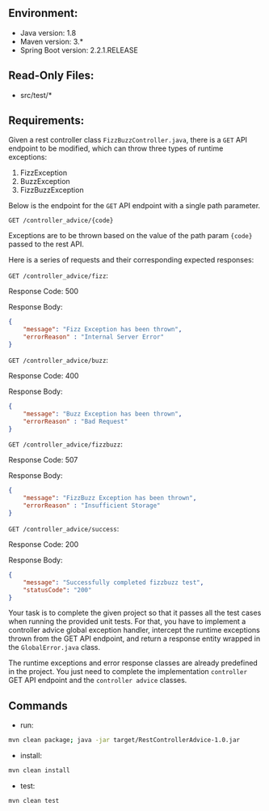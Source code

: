 ## Environment:
- Java version: 1.8
- Maven version: 3.*
- Spring Boot version: 2.2.1.RELEASE

## Read-Only Files:
- src/test/*

## Requirements:
Given a rest controller class `FizzBuzzController.java`, there is a `GET` API endpoint to be modified, which can throw three types of runtime exceptions:
1. FizzException
2. BuzzException
3. FizzBuzzException 

Below is the endpoint for the `GET` API endpoint with a single path parameter.

`GET /controller_advice/{code}`

Exceptions are to be thrown based on the value of the path param `{code}` passed to the rest API.

Here is a series of requests and their corresponding expected responses:

`GET /controller_advice/fizz`:

Response Code: 500

Response Body:
```json
{
    "message": "Fizz Exception has been thrown",
    "errorReason" : "Internal Server Error"
}
```

`GET /controller_advice/buzz`:

Response Code: 400

Response Body:
```json
{
    "message": "Buzz Exception has been thrown",
    "errorReason" : "Bad Request"
}
```

`GET /controller_advice/fizzbuzz`:

Response Code: 507

Response Body:
```json
{
    "message": "FizzBuzz Exception has been thrown",
    "errorReason" : "Insufficient Storage"
}
```

`GET /controller_advice/success`:

Response Code: 200

Response Body:
```json
{
    "message": "Successfully completed fizzbuzz test",
    "statusCode": "200"
}
```

Your task is to complete the given project so that it passes all the test cases when running the provided unit tests. 
For that, you have to implement a controller advice global exception handler, intercept the runtime exceptions thrown from the GET API endpoint, and return a response entity wrapped in the `GlobalError.java` class.

The runtime exceptions and error response classes are already predefined in the project. You just need to complete the implementation `controller` GET API endpoint and the `controller advice` classes.

## Commands
- run: 
```bash
mvn clean package; java -jar target/RestControllerAdvice-1.0.jar
```
- install: 
```bash
mvn clean install
```
- test: 
```bash
mvn clean test
```
